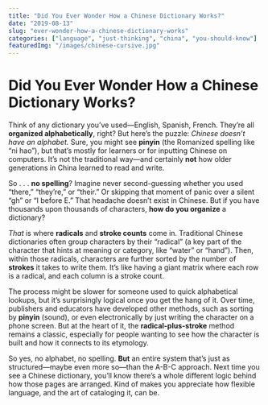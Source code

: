 ```yaml
---
title: "Did You Ever Wonder How a Chinese Dictionary Works?"
date: "2019-08-13"
slug: "ever-wonder-how-a-chinese-dictionary-works"
categories: ["language", "just-thinking", "china", "you-should-know"]
featuredImg: "/images/chinese-cursive.jpg"
---
```


# Did You Ever Wonder How a Chinese Dictionary Works?

Think of any dictionary you’ve used—English, Spanish, French. They’re all **organized alphabetically**, right? But here’s the puzzle: *Chinese doesn’t have an alphabet.* Sure, you might see **pinyin** (the Romanized spelling like “ni hao”), but that’s mostly for learners or for inputting Chinese on computers. It’s not the traditional way—and certainly **not** how older generations in China learned to read and write.

So . . . **no spelling**? Imagine never second-guessing whether you used “there,” “they’re,” or “their.” Or skipping that moment of panic over a silent “gh” or “I before E.” That headache doesn’t exist in Chinese. But if you have thousands upon thousands of characters, **how do you organize** a dictionary?

*That* is where **radicals** and **stroke counts** come in. Traditional Chinese dictionaries often group characters by their “radical” (a key part of the character that hints at meaning or category, like “water” or “hand”). Then, within those radicals, characters are further sorted by the number of **strokes** it takes to write them. It’s like having a giant matrix where each row is a radical, and each column is a stroke count.

The process might be slower for someone used to quick alphabetical lookups, but it’s surprisingly logical once you get the hang of it. Over time, publishers and educators have developed other methods, such as sorting by **pinyin** (sound), or even electronically by just writing the character on a phone screen. But at the heart of it, the **radical-plus-stroke** method remains a classic, especially for people wanting to see how the character is built and how it connects to its etymology.

So yes, no alphabet, no spelling. **But** an entire system that’s just as structured—maybe even more so—than the A-B-C approach. Next time you see a Chinese dictionary, you’ll know there’s a whole different logic behind how those pages are arranged. Kind of makes you appreciate how flexible language, and the art of cataloging it, can be.